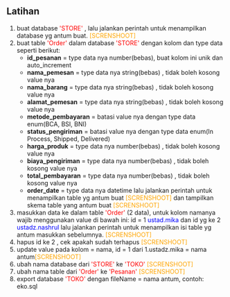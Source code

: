 ## Latihan
1. buat database <font color="red">'STORE'</font> , lalu jalankan perintah untuk menampilkan database yg antum buat. <font color="orange">[SCRENSHOOT]</font>
2. buat table <font color="red">'Order'</font> dalam database <font color="red">'STORE'</font> dengan kolom dan type data seperti berikut:
    - **id_pesanan** = type data nya number(bebas), buat kolom ini unik dan auto_increment
    - **nama_pemesan** = type data nya string(bebas) , tidak boleh kosong value nya
    - **nama_barang** = type data nya string(bebas) , tidak boleh kosong value nya
    - **alamat_pemesan** = type data nya string(bebas) , tidak boleh kosong value nya
    - **metode_pembayaran** = batasi value nya dengan type data enum(BCA, BSI, BNI)
    - **status_pengiriman** = batasi value nya dengan type data enum(In Process, Shipped, Delivered)
    - **harga_produk** = type data nya number(bebas) , tidak boleh kosong value nya
    - **biaya_pengiriman** = type data nya number(bebas) , tidak boleh kosong value nya
    - **total_pembayaran** = type data nya number(bebas) , tidak boleh kosong value nya
    - **order_date** = type data nya datetime
      lalu jalankan perintah untuk menampilkan table yg antum buat <font color="orange">[SCRENSHOOT]</font> dan tampilkan skema table yang antum buat <font color="orange">[SCRENSHOOT]</font>
3. masukkan data ke dalam table <font color="red">'Order'</font> (2 data),
   untuk kolom namanya wajib menggunakan value di bawah ini:
   id = 1 <font color="blue">ustad.mika</font> 
   dan id yg ke 2 <font color="blue">ustadz.nashrul</font>
   lalu jalankan perintah untuk menampilkan isi table yg antum masukkan sebelumnya. <font color="orange">[SCRENSHOOT]</font>
4. hapus id ke 2 , cek apakah sudah terhapus <font color="orange">[SCRENSHOOT]</font>
5. update value pada kolom = nama, id = 1
   dari 1.ustadz.mika = nama antum<font color="orange">[SCRENSHOOT]</font>
6. ubah nama database dari <font color="red">'STORE'</font> ke <font color="red">'TOKO'</font> <font color="orange">[SCRENSHOOT]</font>
7. ubah nama table dari <font color="red">'Order'</font> ke <font color="red">'Pesanan'</font> <font color="orange">[SCRENSHOOT]</font>
8. export database <font color="red">'TOKO'</font> dengan fileName = nama antum, contoh: eko.sql
